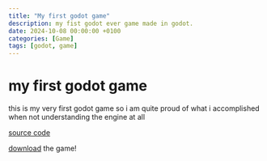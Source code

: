 ```yaml
---
title: "My first godot game"
description: my fist godot ever game made in godot.
date: 2024-10-08 00:00:00 +0100
categories: [Game]
tags: [godot, game]
---
```


# my first godot game

this is my very first godot game so i am quite proud of what i accomplished when not understanding the engine at all


[source code](https://github.com/DeanLemans/2d-platformer-godot)

[download](https://github.com/DeanLemans/2d-platformer-godot/releases) the game!